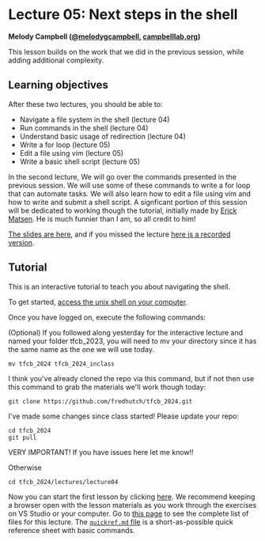 # Lecture 05: Next steps in the shell

**Melody Campbell ([@melodygcampbell](https://twitter.com/melodygcampbell), [campbelllab.org](http://campbelllab.org))**

This lesson builds on the work that we did in the previous session, while adding additional complexity.

## Learning objectives

After these two lectures, you should be able to:

- Navigate a file system in the shell (lecture 04)
- Run commands in the shell (lecture 04)
- Understand basic usage of redirection (lecture 04)
- Write a for loop (lecture 05)
- Edit a file using vim (lecture 05)
- Write a basic shell script (lecture 05)


In the second lecture, We will go over the commands presented in the previous session. We will use some of these commands to write a for loop that can automate tasks. We will also learn how to edit a file using vim and how to write and submit a shell script. A signficant portion of this session will be dedicated to working though the tutorial, initially made by [Erick Matsen](https://twitter.com/ematsen). He is much funnier than I am, so all credit to him!

[The slides are here](https://github.com/FredHutch/tfcb_2024/blob/main/lectures/lecture05/slides/2023oct10_MCB536_Lecture05.pdf), and if you missed the lecture [here is a recorded version]([https://youtu.be/3i7-RzLPXDU]). 

## Tutorial

This is an interactive tutorial to teach you about navigating the shell.

To get started,
[access the unix shell on your computer](https://github.com/FredHutch/tfcb_2022/blob/main/lectures/lecture04/README.md#setup-accessing-a-command-line).

Once you have logged on,
execute the following commands:

(Optional) If you followed along yesterday for the interactive lecture and named your folder tfcb_2023, you will need to mv your directory since it has the same name as the one we will use today.

    mv tfcb_2024 tfcb_2024_inclass
    
I think you've already cloned the repo via this command, but if not then use this command to grab the materials we'll work though today:

    git clone https://github.com/fredhutch/tfcb_2024.git

I've made some changes since class started! Please update your repo:

    cd tfcb_2024
    git pull


VERY IMPORTANT! If you have issues here let me know!!

Otherwise

    cd tfcb_2024/lectures/lecture04


Now you can start the first lesson by clicking [here](https://fredhutch.github.io/tfcb_2024/lectures/lecture04/01-first-steps).
We recommend keeping a browser open with the lesson materials as you work through the exercises on VS Studio or your computer.
Go to [this page](https://github.com/fredhutch/tfcb_2024/tree/master/lectures/lecture04) to see the complete list of files for this lecture.
The [`quickref.md` file](https://fredhutch.github.io/tfcb_2024/lectures/lecture04/quickref) is a short-as-possible quick reference sheet with basic commands.
